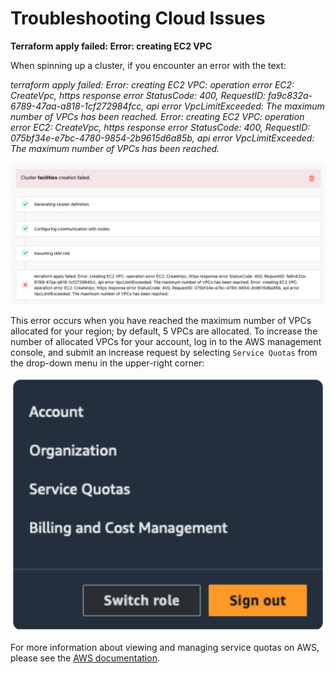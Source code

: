 # Troubleshooting Cloud Issues

**Terraform apply failed: Error: creating EC2 VPC**

When spinning up a cluster, if you encounter an error with the text:

*terraform apply failed: Error: creating EC2 VPC: operation error EC2: CreateVpc, https response error StatusCode: 400, RequestID: fa9c832a-6789-47aa-a818-1cf272984fcc, api error VpcLimitExceeded: The maximum number of VPCs has been reached. Error: creating EC2 VPC: operation error EC2: CreateVpc, https response error StatusCode: 400, RequestID: 075bf34e-e7bc-4780-9854-2b9615d6a85b, api error VpcLimitExceeded: The maximum number of VPCs has been reached.*

![Terraform apply failed: Error: creating EC2 VPC](./images/creating_EC2_VPC_fails.png)

This error occurs when you have reached the maximum number of VPCs allocated for your region; by default, 5 VPCs are allocated. To increase the number of allocated VPCs for your account, log in to the AWS management console, and submit an increase request by selecting `Service Quotas` from the drop-down menu in the upper-right corner:

![The Team Management page](./images/service_quotas.png)

For more information about viewing and managing service quotas on AWS, please see the [AWS documentation](https://aws.amazon.com/getting-started/hands-on/request-service-quota-increase/).